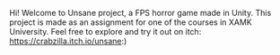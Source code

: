 Hi! 
Welcome to Unsane project, a FPS horror game made in Unity.
This project is made as an assignment for one of the courses in XAMK University.
Feel free to explore and try it out on itch: https://crabzilla.itch.io/unsane:)
